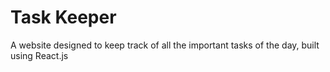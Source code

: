 # Task Keeper
A website designed to keep track of all the important tasks of the day, built using React.js
